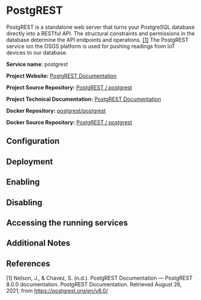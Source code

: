 # PostgREST

PostgREST is a standalone web server that turns your PostgreSQL database directly into a RESTful API. The structural constraints and permissions in the database determine the API endpoints and operations. [[1]](#1) The PostgREST service ion the OSGS platform is used for pushing readings from IoT devices to our database.

**Service name**: postgrest

**Project Website:** [PostgREST Documentation](https://postgrest.org/en/v8.0/)

**Project Source Repository:** [PostgREST / postgrest](https://github.com/PostgREST/postgrest)

**Project Technical Documentation:** [PostgREST Documentation](https://postgrest.org/en/v8.0/)

**Docker Repository:** [postgrest/postgrest](https://hub.docker.com/r/postgrest/postgrest)

**Docker Source Repository:** [PostgREST / postgrest](https://github.com/PostgREST/postgrest)

## Configuration

## Deployment

## Enabling

## Disabling

## Accessing the running services

## Additional Notes

## References

<a id="1">[1]</a> Nelson, J., & Chavez, S. (n.d.). PostgREST Documentation — PostgREST 8.0.0 documentation. PostgREST Documentation. Retrieved August 26, 2021, from https://postgrest.org/en/v8.0/